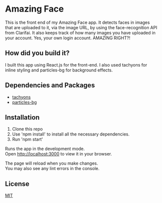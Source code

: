 # Amazing Face

This is the front end of my Amazing Face app. It detects faces in images that are uploaded to it, via the image URL, by using the face-recognition API from Clarifai.
It also keeps track of how many images you have uploaded in your account. Yes, your own login account. AMAZING RIGHT?!

## How did you build it?

I built this app using React.js for the front-end. I also used tachyons for inline styling and particles-bg for background effects.

## Dependencies and Packages

- [tachyons](https://tachyons.io/) 
- [particles-bg](https://www.npmjs.com/package/particles-bg)

## Installation

1. Clone this repo
2. Use 'npm install' to install all the necessary dependencies.
3. Run 'npm start'

Runs the app in the development mode.\
Open [http://localhost:3000](http://localhost:3000) to view it in your browser.

The page will reload when you make changes.\
You may also see any lint errors in the console.
## License

[MIT](https://choosealicense.com/licenses/mit/)
